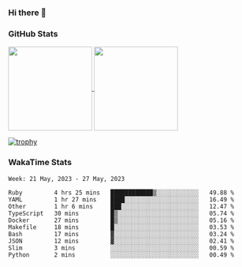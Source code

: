 ### Hi there 👋

### GitHub Stats

<a href="https://github.com/anuraghazra/github-readme-stats">
  <img align="center" height="170px" src="https://github-readme-stats.vercel.app/api/top-langs/?username=tksfjt1024&layout=compact&count_private=true&show_icons=true&show_icons=true&theme=graywhite" />
</a>
<a href="https://github.com/anuraghazra/github-readme-stats">
  <img align="center" height="170px" src="https://github-readme-stats.vercel.app/api?username=tksfjt1024&count_private=true&show_icons=true&show_icons=true&theme=graywhite" />
</a>

[![trophy](https://github-profile-trophy.vercel.app/?username=tksfjt1024)](https://github.com/ryo-ma/github-profile-trophy)

### WakaTime Stats

<!--START_SECTION:waka-->
```text
Week: 21 May, 2023 - 27 May, 2023

Ruby         4 hrs 25 mins   ████████████▒░░░░░░░░░░░░   49.88 % 
YAML         1 hr 27 mins    ████░░░░░░░░░░░░░░░░░░░░░   16.49 % 
Other        1 hr 6 mins     ███░░░░░░░░░░░░░░░░░░░░░░   12.47 % 
TypeScript   30 mins         █▒░░░░░░░░░░░░░░░░░░░░░░░   05.74 % 
Docker       27 mins         █▒░░░░░░░░░░░░░░░░░░░░░░░   05.16 % 
Makefile     18 mins         █░░░░░░░░░░░░░░░░░░░░░░░░   03.53 % 
Bash         17 mins         ▓░░░░░░░░░░░░░░░░░░░░░░░░   03.24 % 
JSON         12 mins         ▓░░░░░░░░░░░░░░░░░░░░░░░░   02.41 % 
Slim         3 mins          ░░░░░░░░░░░░░░░░░░░░░░░░░   00.59 % 
Python       2 mins          ░░░░░░░░░░░░░░░░░░░░░░░░░   00.49 % 
```
<!--END_SECTION:waka-->
